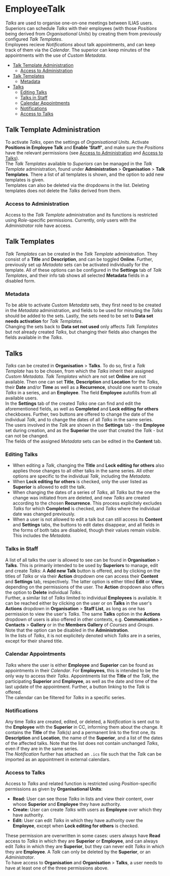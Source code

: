 # EmployeeTalk

_Talks_ are used to organise one-on-one meetings between ILIAS users. Superiors
can schedule _Talks_ with their employees (with those _Positions_ being derived
from _Organisational Units_) by creating them from previously configured
_Talk Templates_.<br>
Employees recieve _Notifications_ about talk appointments,
and can keep track of them via the _Calendar_. The superior can keep minutes
of the appointments with the use of _Custom Metadata_.

* [Talk Template Administration](#talk-template-administration)
  * [Access to Administration](#access-to-administration)
* [Talk Templates](#talk-templates)
  * [Metadata](#metadata)
* [Talks](#talks)
  * [Editing Talks](#editing-talks)
  * [Talks in Staff](#talks-in-staff)
  * [Calendar Appointments](#calendar-appointments)
  * [Notifications](#notifications)
  * [Access to Talks](#access-to-talks)


## Talk Template Administration

To activate _Talks_, open the settings of _Organisational Units_. Activate
**Positions in Employee Talk** and **Enable ‘Staff’**, and make sure the
_Positions_ have the relevant permissions (see 
[Access to Administration](#access-to-administration) and
[Access to Talks](#access-to-talks)).<br>
The _Talk Templates_ available to _Superiors_ can be managed in the
_Talk Template_ administration, found under **Administration** > 
**Organisation** > **Talk Templates**. There a list of all templates is
shown, and the option to add new templates is given.<br>
Templates can also be deleted via the dropdowns in the list. Deleting
templates does not delete the _Talks_ derived from them. 

### Access to Administration

Access to the _Talk Template_ administration and its functions is restricted
using _Role_-specific permissions. Currently, only users with the _Administrator_
role have access.

## Talk Templates

_Talk Templates_ can be created in the _Talk Template_ administration. They
consist of a **Title** and **Description**, and can be toggled **Online**. Further,
previously set up _Metadata_ sets can be activated individually for the
template. All of these options can be configured in the **Settings** tab
of _Talk Templates_, and their info tab shows all selected **Metadata** fields
in a disabled form.

### Metadata

To be able to activate _Custom Metadata_ sets, they first need to be created
in the _Metadata_ administration, and fields to be used for minuting the 
_Talks_ should be added to the sets. Lastly, the sets need to be set to
**Data set needs activation** for _Talk Templates_.<br>
Changing the sets back to **Data set not used** only affects _Talk Templates_
but not already created _Talks_, but changing their fields also changes the 
fields available in the _Talks_.

## Talks

_Talks_ can be created in **Organisation** > **Talks**. To do so, first a _Talk
Template_ has to be chosen, from which the _Talks_ inherit their assigned
_Custom Metadata_. _Talk Templates_ which are not set **Online** are not
available. Then one can set **Title**, **Description** and **Location**
for the _Talks_, their **Date** and/or **Time** as well as a **Recurrence**,
should one want to create _Talks_ in a series, and an **Employee**. The
field **Employee** autofills from all available users.<br>
In the **Settings** tab of the created _Talks_ one can find and edit the
aforementioned fields, as well as **Completed** and **Lock editing for 
others** checkboxes. Further, two buttons are offered to change the date of
the individual _Talk_, and to change the dates of all _Talks_ in the same 
series.<br>
The users involved in the _Talk_ are shown in the **Settings** tab - the 
**Employee** set during creation, and as the **Superior** the user that
created the _Talk_ - but can not be changed.<br>
The fields of the assigned _Metadata_ sets can be edited in the
**Content** tab.

### Editing Talks

* When editing a _Talk_, changing the **Title** and **Lock editing for others**
also applies those changes to all other talks in the same series. All other
options are specific to the individual _Talk_, including the _Metadata_.
* When **Lock editing for others** is checked, only the user listed as 
**Superior** is allowed to edit the talk.
* When changing the dates of a series of _Talks_, all _Talks_ but the one
the change was initiated from are deleted, and new _Talks_ are created
according to the chosen **Recurrence**. This process explicitely excludes 
_Talks_ for which **Completed** is checked, and _Talks_ where the individual
date was changed previously.
* When a user is not allowed to edit a talk but can still access its **Content**
and **Settings** tabs, the buttons to edit dates disappear, and all fields in the forms
of both tabs are disabled, though their values remain visible. This includes the
_Metadata_.

### Talks in Staff

A list of all talks the user is allowed to see can be found in **Organisation** >
**Talks**. This is primarily intended to be used by **Superiors** to manage,
edit and create _Talks_: A **Add new Talk** button is offered, and by clicking
on the titles of _Talks_ or via their **Action** dropdown one can access their
**Content** and **Settings** tab, respectively. The latter option is either
titled **Edit** or **View**, depending on the permissions of the user. The
**Action** dropdown also offers the option to **Delete** individual _Talks_.<br>
Further, a similar list of _Talks_ limited to individual **Employees**
is available. It can be reached either by clicking on the user or on **Talks**
in the user's **Actions** dropdown in **Organisation** > **Staff List**,
as long as one has permission to view the user's _Talks_.
The same **Talks** option in the **Actions** dropdown of users is also
offered in other contexts, e.g. **Communication** > **Contacts** > **Gallery**
or in the **Members Gallery** of _Courses_ and _Groups_. Note that the option
can be disabled in the **Administration**.<br>
In the lists of _Talks_, it is not explicitely denoted which _Talks_ are
in a series, except for their shared title.

### Calendar Appointments

_Talks_ where the user is either **Employee** and **Superior** can be found
as appointments in their _Calendar_. For **Employees**, this is intended to
be the only way to access their _Talks_. Appointments list the **Title**
of the _Talk_, the participating **Superior** and **Employee**, as well as
the date and time of the last update of the appointment. Further, a button
linking to the _Talk_ is offered.<br>
The calendar can be filtered for _Talks_ in a specific series.

### Notifications

Any time _Talks_ are created, edited, or deleted, a _Notification_ is sent
out to the **Employee** with the **Superior** in CC, informing them about
the change. It contains the **Title** of the _Talk(s)_ and a permanent link to
the first one, its **Description** and **Location**, the name of the **Superior**,
and a list of the dates of the affected talks. Note that the list does not
contain unchanged _Talks_, even if they are in the same series.<br>
The _Notification_ further has attached an `.ics` file such that the _Talk_
can be imported as an appointment in external calendars.

### Access to Talks

Access to _Talks_ and related function is restricted using _Position_-specific
permissions as given by **Organisational Units**:

* **Read:** User can see those _Talks_ in lists and view their content, over
whose **Superior** and **Employee** they have authority. 
* **Create:** User can create _Talks_ with users as **Employee**
over which they have authority.
* **Edit:** User can edit _Talks_ in which they have authority over the
**Employee**, except when **Lock editing for others** is checked.

These permission are overwritten in some cases: users always have **Read** access
to _Talks_ in which they are **Superior** or **Employee**, and can always
edit _Talks_ in which they are **Superior**, but they can never edit _Talks_
in which they are **Employee**. A _Talk_ can only be deleted by the
**Superior**, or an _Administrator_.<br>
To have access to **Organisation** and **Organisation** > **Talks**, a user
needs to have at least one of the three permissions above.
